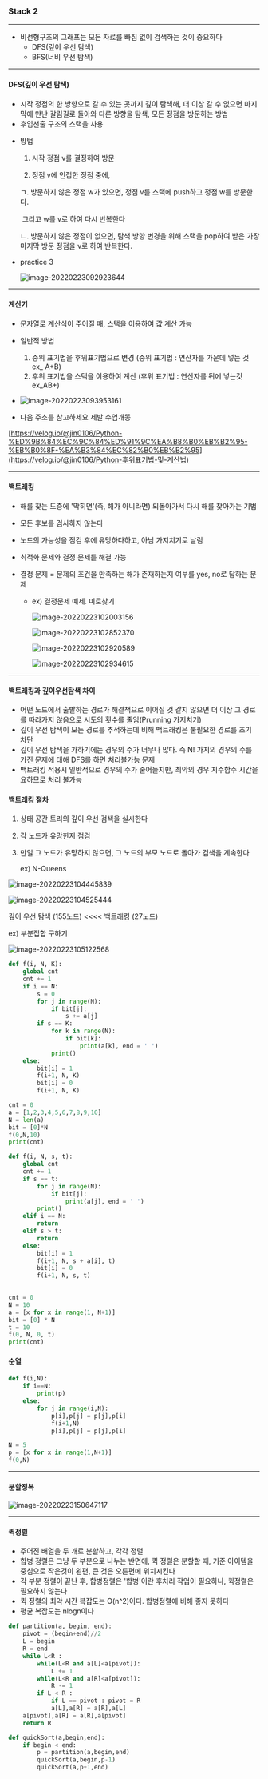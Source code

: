### Stack 2

---

- 비선형구조의 그래프는 모든 자료를 빠짐 없이 검색하는 것이 중요하다
  - DFS(깊이 우선 탐색)
  - BFS(너비 우선 탐색)

---

#### DFS(깊이 우선 탐색)

- 시작 정점의 한 방향으로 갈 수 있는 곳까지 깊이 탐색해, 더 이상 갈 수 없으면 마지막에 만난 갈림길로 돌아와 다른 방향을 탐색, 모든 정점을 방문하는 방법
- 후입선출 구조의 스택을 사용

* 방법

  1)  시작 정점 v를 결정하여 방문

  2)  정점 v에 인접한 정점 중에, 

     ㄱ. 방문하지 않은 정점 w가 있으면, 정점 v를 스택에 push하고 정점 w를 방문한다.

     ​		그리고 w를 v로 하여 다시 반복한다

     ㄴ. 방문하지 않은 정점이 없으면, 탐색 방향 변경을 위해 스택을 pop하여 받은 가장 마지막 방문 정점을 v로   		하여 반복한다.

* practice 3

  ![image-20220223092923644](README.assets/image-20220223092923644.png)

  

---



#### 계산기

* 문자열로 계산식이 주어질 때, 스택을 이용하여 값 계산 가능
* 일반적 방법
  1.  중위 표기법을 후위표기법으로 변경 (중위 표기법 : 연산자를 가운데 넣는 것 ex_ A+B)
  2.  후위 표기법을 스택을 이용하여 계산 (후위 표기법 : 연산자를 뒤에 넣는것 ex_AB+)

* ![image-20220223093953161](README.assets/image-20220223093953161.png)

*  다음 주소를 참고하세요 제발 수업개똥

[https://velog.io/@jin0106/Python-%ED%9B%84%EC%9C%84%ED%91%9C%EA%B8%B0%EB%B2%95-%EB%B0%8F-%EA%B3%84%EC%82%B0%EB%B2%95](https://velog.io/@jin0106/Python-후위표기법-및-계산법)

---



#### 백트래킹

* 해를 찾는 도중에 '막히면'(즉, 해가 아니라면) 되돌아가서 다시 해를 찾아가는 기법

* 모든 후보를 검사하지 않는다

* 노드의 가능성을 점검 후에 유망하다하고, 아님 가지치기로 날림

* 최적화 문제와 결정 문제를 해결 가능

* 결정 문제 = 문제의 조건을 만족하는 해가 존재하는지 여부를 yes, no로 답하는 문제

  * ex) 결정문제 예제. 미로찾기

    ![image-20220223102003156](README.assets/image-20220223102003156.png)

    ![image-20220223102852370](README.assets/image-20220223102852370.png)

    ![image-20220223102920589](README.assets/image-20220223102920589.png)

    ![image-20220223102934615](README.assets/image-20220223102934615.png)



---

#### 백트래킹과 깊이우선탐색 차이

* 어떤 노드에서 출발하는 경로가 해결책으로 이어질 것 같지 않으면 더 이상 그 경로를 따라가지 않음으로 시도의 횟수를 줄임(Prunning 가지치기)
* 깊이 우선 탐색이 모든 경로를 추적하는데 비해 백트래킹은 불필요한 경로를 조기 차단
* 깊이 우선 탐색을 가하기에는 경우의 수가 너무나 많다. 즉 N! 가지의 경우의 수를 가진 문제에 대해 DFS를 하면 처리불가능 문제
* 백트래킹 적용시 일반적으로 경우의 수가 줄어들지만, 최악의 경우 지수함수 시간을 요하므로 처리 불가능



#### 백트래킹 절차

1. 상태 공간 트리의 깊이 우선 검색을 실시한다

2. 각 노드가 유망한지 점검

3. 만일 그 노드가 유망하지 않으면, 그 노드의 부모 노드로 돌아가 검색을 계속한다

   ex) N-Queens

![image-20220223104445839](README.assets/image-20220223104445839.png)

![image-20220223104525444](README.assets/image-20220223104525444.png)

깊이 우선 탐색 (155노드)  <<<< 백트래킹 (27노드)



ex) 부분집합 구하기

![image-20220223105122568](README.assets/image-20220223105122568.png)

```python
def f(i, N, K):
    global cnt
    cnt += 1
    if i == N:
        s = 0
        for j in range(N):
            if bit[j]:
                s += a[j]
        if s == K:
            for k in range(N):
                if bit[k]:
                    print(a[k], end = ' ')
            print()
    else:
        bit[i] = 1
        f(i+1, N, K)
        bit[i] = 0
        f(i+1, N, K)

cnt = 0
a = [1,2,3,4,5,6,7,8,9,10]
N = len(a)
bit = [0]*N
f(0,N,10)
print(cnt)
```

```python
def f(i, N, s, t):
    global cnt
    cnt += 1
    if s == t:
        for j in range(N):
            if bit[j]:
                print(a[j], end = ' ')
        print()
    elif i == N:
        return
    elif s > t:
        return
    else:
        bit[i] = 1
        f(i+1, N, s + a[i], t)
        bit[i] = 0
        f(i+1, N, s, t)
        

cnt = 0
N = 10
a = [x for x in range(1, N+1)]
bit = [0] * N
t = 10
f(0, N, 0, t)
print(cnt)

```



#### 순열

```python
def f(i,N):
    if i==N:
        print(p)
    else:
        for j in range(i,N):
            p[i],p[j] = p[j],p[i]
            f(i+1,N)
            p[i],p[j] = p[j],p[i]

N = 5
p = [x for x in range(1,N+1)]
f(0,N)
```



---

#### 분할정복

![image-20220223150647117](README.assets/image-20220223150647117.png)

---

#### 퀵정렬

* 주어진 배열을 두 개로 분할하고, 각각 정렬
* 합병 정렬은 그냥 두 부분으로 나누는 반면에, 퀵 정렬은 분할할 때, 기준 아이템을 중심으로 작은것이 왼편, 큰 것은 오른편에 위치시킨다
* 각 부분 정렬이 끝난 후, 합병정렬은 '합병'이란 후처리 작업이 필요하나, 퀵정렬은 필요하지 않는다
* 퀵 정렬의 최악 시간 복잡도는  O(n^2)이다. 합병정렬에 비해 좋지 못하다
* 평균 복잡도는 nlogn이다

```python
def partition(a, begin, end):
    pivot = (begin+end)//2
    L = begin
    R = end
    while L<R :
        while(L<R and a[L]<a[pivot]): 
            L += 1
        while(L<R and a[R]<a[pivot]): 
            R -= 1
        if L < R :
            if L == pivot : pivot = R
            a[L],a[R] = a[R],a[L]
    a[pivot],a[R] = a[R],a[pivot]
	return R

def quickSort(a,begin,end):
    if begin < end:
        p = partition(a,begin,end)
        quickSort(a,begin,p-1)
        quickSort(a,p+1,end)
```

